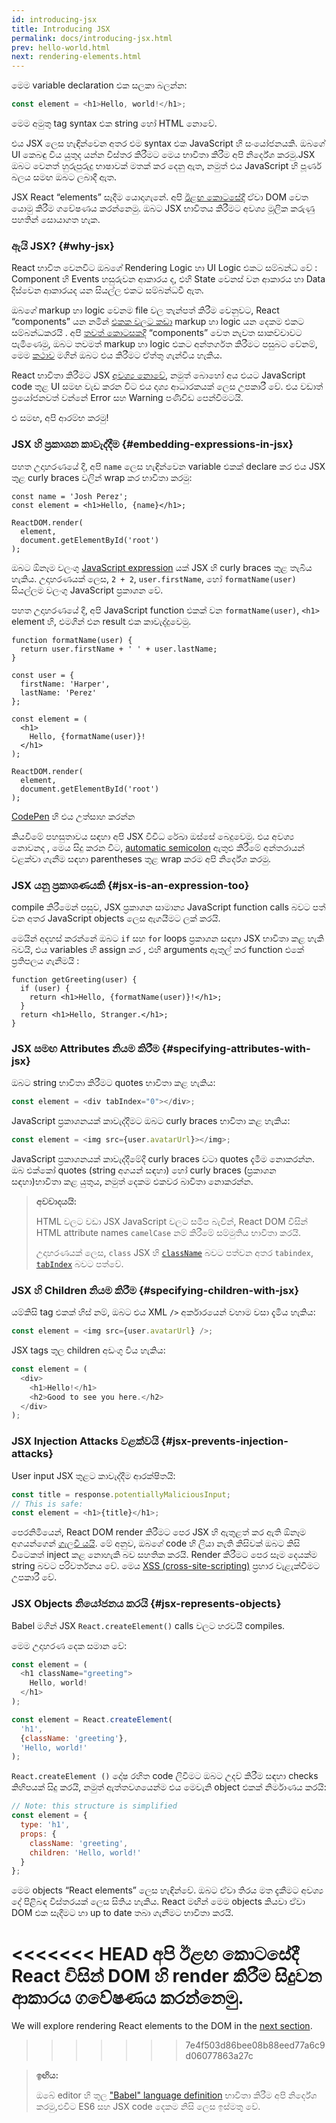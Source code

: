 ```yaml
---
id: introducing-jsx
title: Introducing JSX
permalink: docs/introducing-jsx.html
prev: hello-world.html
next: rendering-elements.html
---
```


මෙම variable declaration එක සලකා බලන්න:

```js
const element = <h1>Hello, world!</h1>;
```

මෙම අමුතු tag syntax එක string හෝ HTML නොවේ.

එය JSX ලෙස හැඳින්වෙන අතර එම syntax එක JavaScript හි 
සංයෝජනයකි. ඔබගේ UI කෙබඳු විය යුතුද යන්න විස්තර කිරීමට මෙය භාවිතා කිරීම අපි නිර්දේශ කරමු.JSX ඔබට වෙනත් හුරුපුරුදු භාෂාවක් මතක් කර දෙනු ඇත, නමුත් එය JavaScript හි පූර්ණ බලය සමඟ ඔබට ලබාදී  ඇත.

JSX React “elements” සෑදීම යොදාගැනේ. අපි [ඊළඟ කොටසේදී](/docs/rendering-elements.html) ඒවා DOM වෙත යොමු කිරීම ගවේෂණය කරන්නෙමු. ඔබට JSX භාවිතය කිරීමට අවශ්‍ය  මූලික කරුණු පහතින් සොයාගත හැක.

### ඇයි JSX? {#why-jsx}

React භාවිත වෙනවිට ඔබගේ Rendering Logic හා UI Logic එකට සම්බන්ධ වේ : Component හි Events හසුරුවන ආකාරය ද, එහි State වෙනස් වන ආකාරය හා Data දිස්වෙන ආකාරයද යන සියල්ල එකට සම්බන්ධවී ඇත.

ඔබගේ markup හා logic වෙනම file වල තැන්පත් කිරීම වෙනුවට, React “components” යන නමින් [එකක වලට කඩා](https://en.wikipedia.org/wiki/Separation_of_concerns) markup හා logic යන දෙකම එකට සම්බන්ධකරයි . අපි [තවත් කොටසකදී](/docs/components-and-props.html)  “components” වෙත නැවත සාකච්චාවට පැමිණෙමු, ඔබට තවමත් markup හා logic එකට අන්තර්ගත කිරීමට පසුබට වේනම්, මෙම [කථාව](https://www.youtube.com/watch?v=x7cQ3mrcKaY) මගින් ඔබට එය කිරීමට ඒත්තු ගැන්විය හැකිය.

React භාවිතා කිරීමට JSX  [අවශ්‍ය නොවේ](/docs/react-without-jsx.html), නමුත් බොහෝ අය එයට JavaScript code තුළ UI සමඟ වැඩ කරන විට එය  දෘශ්‍ය ආධාරකයක් ලෙස උපකාරී වේ. එය වඩාත් ප්‍රයෝජනවත් වන්නේ Error  සහ Warning පණිවිඩ පෙන්වීමටයි.

එ සමඟ, අපි ආරම්භ කරමු!

### JSX හි ප්‍රකාශන කාවැද්දීම {#embedding-expressions-in-jsx}

පහත උදාහරණයේ දී, අපි `name` ලෙස හැඳින්වෙන variable එකක්  declare  කර එය JSX  තුළ curly braces වලින් wrap කර  භාවිතා කරමු:

```js{1,2}
const name = 'Josh Perez';
const element = <h1>Hello, {name}</h1>;

ReactDOM.render(
  element,
  document.getElementById('root')
);
```

ඔබට ඕනෑම වලංගු [JavaScript expression](https://developer.mozilla.org/en-US/docs/Web/JavaScript/Guide/Expressions_and_Operators#Expressions) යක් JSX හි curly braces තුළ තැබිය හැකිය. උදාහරණයක් ලෙස, `2 + 2`, `user.firstName`, හෝ `formatName(user)` සියල්ලම වලංගු JavaScript ප්‍රකාශන වේ.

පහත උදාහරණයේ දී, අපි JavaScript  function එකක් වන `formatName(user)`,  `<h1>` element හි, එමගින් එන result එක කාවැද්දුවෙමු.

```js{12}
function formatName(user) {
  return user.firstName + ' ' + user.lastName;
}

const user = {
  firstName: 'Harper',
  lastName: 'Perez'
};

const element = (
  <h1>
    Hello, {formatName(user)}!
  </h1>
);

ReactDOM.render(
  element,
  document.getElementById('root')
);
```

[CodePen](codepen://introducing-jsx) හි එය උත්සාහ කරන්න

කියවීමේ පහසුතාවය සඳහා අපි JSX විවිධ රේඛා ඔස්සේ බෙදුවෙමු. එය අවශ්‍ය නොවනද , මෙය සිදු කරන විට, [automatic semicolon](https://stackoverflow.com/q/2846283) ඇතුළු කිරීමේ අන්තරායන් වළක්වා ගැනීම සඳහා parentheses තුළ wrap කරම අපි නිර්දේශ කරමු.

### JSX යනු ප්‍රකාශණයකි {#jsx-is-an-expression-too}

compile කිරීමෙන් පසුව, JSX ප්‍රකාශන සාමාන්‍ය JavaScript function calls බවට පත් වන අතර JavaScript objects ලෙස ඇගයීමට ලක් කරයි.

මෙයින් අදහස් කරන්නේ ඔබට `if` සහ `for` loops ප්‍රකාශන සඳහා JSX භාවිතා කළ හැකි බවයි, එය variables හි assign කර , එහි arguments ඇතුල් කර function එකේ  ප්‍රතිපලය ගැනීමයි :

```js{3,5}
function getGreeting(user) {
  if (user) {
    return <h1>Hello, {formatName(user)}!</h1>;
  }
  return <h1>Hello, Stranger.</h1>;
}
```

### JSX සමඟ Attributes නියම කිරීම {#specifying-attributes-with-jsx}

ඔබට string  භාවිතා කිරීමට quotes භාවිතා කළ හැකිය:

```js
const element = <div tabIndex="0"></div>;
```

JavaScript ප්‍රකාශනයක් කාවැද්දීමට ඔබට curly braces භාවිතා කළ හැකිය:

```js
const element = <img src={user.avatarUrl}></img>;
```

JavaScript  ප්‍රකාශනයක් කාවැද්දීමේදී curly braces වටා quotes දැමීම  නොකරන්න. ඔබ එක්කෝ quotes (string අගයන් සඳහා) හෝ curly braces (ප්‍රකාශන සඳහා)භාවිතා කළ යුතුය, නමුත් දෙකම එකවර බාවිතා නොකරන්න.

>**අවවාදයයි:**
>
>HTML වලට වඩා JSX JavaScript වලට සමීප බැවින්, React DOM විසින් HTML attribute names `camelCase` නම් කිරීමේ සම්මුතිය භාවිතා කරයි.
>
> උදාහරණයක් ලෙස, `class` JSX හි [`className`](https://developer.mozilla.org/en-US/docs/Web/API/Element/className) බවට පත්වන අතර `tabindex`,  [`tabIndex`](https://developer.mozilla.org/en-US/docs/Web/API/HTMLElement/tabIndex) බවට පත්වේ.

### JSX හි Children  නියම කිරීම {#specifying-children-with-jsx}

යම්කිසි tag එකක් හිස් නම්, ඔබට එය XML `/>` අර්කාරයෙන් වහාම වසා දැමිය හැකිය:

```js
const element = <img src={user.avatarUrl} />;
```

JSX tags තුල children අඩංගු විය හැකිය:

```js
const element = (
  <div>
    <h1>Hello!</h1>
    <h2>Good to see you here.</h2>
  </div>
);
```

### JSX Injection Attacks වළක්වයි {#jsx-prevents-injection-attacks}

User input JSX තුළට කාවැද්දීම ආරක්ෂිතයි:

```js
const title = response.potentiallyMaliciousInput;
// This is safe:
const element = <h1>{title}</h1>;
```

පෙරනිමියෙන්, React DOM render කිරීමට පෙර JSX හි ඇතුළත් කර ඇති ඕනෑම අගයන්ගෙන් [ගැලවී යයි](https://stackoverflow.com/questions/7381974/which-characters-need-to-be-escaped-on-html). මේ අනුව, ඔබගේ code හි ලියා නැති කිසිවක් ඔබට කිසි විටෙකත් inject කළ නොහැකි බව සහතික කරයි. Render කිරීමට පෙර සෑම දෙයක්ම string බවට පරිවර්තනය වේ. මෙය [XSS (cross-site-scripting)](https://en.wikipedia.org/wiki/Cross-site_scripting) ප්‍රහාර වැළැක්වීමට උපකාරී වේ.

### JSX Objects නියෝජනය කරයි {#jsx-represents-objects}

Babel මගින් JSX `React.createElement()` calls වලට හරවයි compiles. 

මෙම උදාහරණ දෙක සමාන වේ:

```js
const element = (
  <h1 className="greeting">
    Hello, world!
  </h1>
);
```

```js
const element = React.createElement(
  'h1',
  {className: 'greeting'},
  'Hello, world!'
);
```

`React.createElement ()` දෝෂ රහිත code ලිවීමට ඔබට උදව් කිරීම සඳහා checks කිහිපයක් සිදු කරයි, නමුත් ඇත්තවශයෙන්ම  එය මෙවැනි object එකක් නිර්මාණය කරයි:

```js
// Note: this structure is simplified
const element = {
  type: 'h1',
  props: {
    className: 'greeting',
    children: 'Hello, world!'
  }
};
```

මෙම objects  “React elements” ලෙස හැඳින්වේ. ඔබට ඒවා තිරය මත දැකීමට අවශ්‍ය දේ පිළිබඳ විස්තරයක් ලෙස සිතිය හැකිය. React  මඟින් මෙම objects කියවා ඒවා DOM එක සෑදීමට හා up to date තබා ගැනීමට භාවිතා කරයි.

<<<<<<< HEAD
අපි ඊළඟ කොටසේදී React විසින් DOM හි render කිරීම සිදුවන ආකාරය ගවේෂණය කරන්නෙමු.
=======
We will explore rendering React elements to the DOM in the [next section](/docs/rendering-elements.html).
>>>>>>> 7e4f503d86bee08b88eed77a6c9d06077863a27c

>**ඉඟිය:**
>
>ඔබේ editor හි තුල ["Babel" language definition](https://babeljs.io/docs/editors) භාවිතා කිරීම අපි නිර්දේශ කරමු,එවිට ES6 සහ JSX code දෙකම නිසි ලෙස ඉස්මතු වේ.
